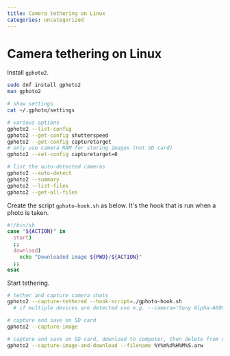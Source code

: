 ```yaml
---
title: Camera tethering on Linux
categories: uncategorized
---
```


# Camera tethering on Linux

Install `gphoto2`.

```sh
sudo dnf install gphoto2
man gphoto2

# show settings
cat ~/.gphoto/settings

# various options
gphoto2 --list-config
gphoto2 --get-config shutterspeed
gphoto2 --get-config capturetarget
# only use camera RAM for storing images (not SD card)
gphoto2 --set-config capturetarget=0

# list the auto-detected cameras
gphoto2 --auto-detect
gphoto2 --summary
gphoto2 --list-files
gphoto2 --get-all-files
```

Create the script `gphoto-hook.sh` as below. It's the hook that is run when a photo is taken.

```sh
#!/bin/sh
case "${ACTION}" in
  start)
  ;;
  download)
    echo "Downloaded image ${PWD}/${ACTION}"
  ;;
esac
```

Start tethering.

```sh
# tether and capture camera shots
gphoto2 --capture-tethered --hook-script=./gphoto-hook.sh
  # if multiple devices are detected use e.g. --camera='Sony Alpha-A6000'
```

```sh
# capture and save on SD card
gphoto2 --capture-image

# capture and save on SD card, download to computer, then delete from camera
gphoto2 --capture-image-and-download --filename %Y%m%d%H%M%S.arw
```
